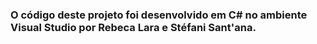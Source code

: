 <h3>O código deste projeto foi desenvolvido em C# no ambiente Visual Studio por Rebeca Lara e Stéfani Sant'ana.</h3>